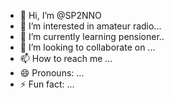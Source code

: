 - 👋 Hi, I’m @SP2NNO
- 👀 I’m interested in amateur radio...
- 🌱 I’m currently learning pensioner..
- 💞️ I’m looking to collaborate on ...
- 📫 How to reach me ...
- 😄 Pronouns: ...
- ⚡ Fun fact: ...

<!---
SP2NNO/SP2NNO is a ✨ special ✨ repository because its `README.md` (this file) appears on your GitHub profile.
You can click the Preview link to take a look at your changes.
--->
